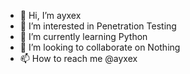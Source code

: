 - 👋 Hi, I’m ayxex
- 👀 I’m interested in Penetration Testing
- 🌱 I’m currently learning Python
- 💞️ I’m looking to collaborate on Nothing
- 📫 How to reach me @ayxex

<!---
ayxex/ayxex is a ✨ special ✨ repository because its `README.md` (this file) appears on your GitHub profile.
You can click the Preview link to take a look at your changes.
--->
